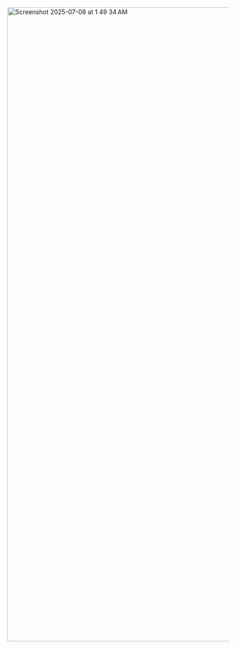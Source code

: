 <img width="1440" alt="Screenshot 2025-07-08 at 1 49 34 AM" src="https://github.com/user-attachments/assets/edac24e7-3b65-4126-9526-ff70f1f56760" />

